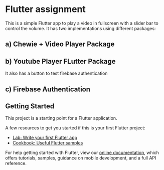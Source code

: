 # Flutter assignment
This is a simple Flutter app to play a video in fullscreen with a slider bar to control the volume.
It has two implementations using different packages:
## a) Chewie + Video Player Package
## b) Youtube Player FLutter Package
It also has a button to test firebase authentication
## c) Firebase Authentication



## Getting Started

This project is a starting point for a Flutter application.

A few resources to get you started if this is your first Flutter project:

- [Lab: Write your first Flutter app](https://flutter.dev/docs/get-started/codelab)
- [Cookbook: Useful Flutter samples](https://flutter.dev/docs/cookbook)

For help getting started with Flutter, view our
[online documentation](https://flutter.dev/docs), which offers tutorials,
samples, guidance on mobile development, and a full API reference.

